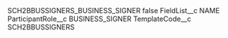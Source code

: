 <?xml version="1.0" encoding="UTF-8"?>
<CustomMetadata xmlns="http://soap.sforce.com/2006/04/metadata" xmlns:xsi="http://www.w3.org/2001/XMLSchema-instance" xmlns:xsd="http://www.w3.org/2001/XMLSchema">
    <label>SCH2BBUSSIGNERS_BUSINESS_SIGNER</label>
    <protected>false</protected>
    <values>
        <field>FieldList__c</field>
        <value xsi:type="xsd:string">NAME</value>
    </values>
    <values>
        <field>ParticipantRole__c</field>
        <value xsi:type="xsd:string">BUSINESS_SIGNER</value>
    </values>
    <values>
        <field>TemplateCode__c</field>
        <value xsi:type="xsd:string">SCH2BBUSSIGNERS</value>
    </values>
</CustomMetadata>
